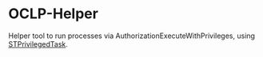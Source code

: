 # OCLP-Helper

Helper tool to run processes via AuthorizationExecuteWithPrivileges, using [STPrivilegedTask](https://github.com/sveinbjornt/STPrivilegedTask).
